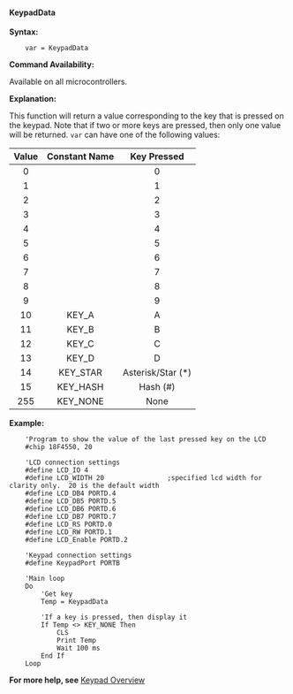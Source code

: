 <div class="section">

<div class="titlepage">

<div>

<div>

#### <span id="_keypaddata"></span>KeypadData

</div>

</div>

</div>

<span class="strong">**Syntax:**</span>

``` screen
    var = KeypadData
```

<span class="strong">**Command Availability:**</span>

Available on all microcontrollers.

<span class="strong">**Explanation:**</span>

This function will return a value corresponding to the key that is
pressed on the keypad. Note that if two or more keys are pressed, then
only one value will be returned. `var` can have one of the following
values:

<div class="informaltable">

| <span class="strong">**Value**</span> | <span class="strong">**Constant Name**</span> | <span class="strong">**Key Pressed**</span> |
|:-------------------------------------:|:---------------------------------------------:|:-------------------------------------------:|
|                   0                   |                                               |                      0                      |
|                   1                   |                                               |                      1                      |
|                   2                   |                                               |                      2                      |
|                   3                   |                                               |                      3                      |
|                   4                   |                                               |                      4                      |
|                   5                   |                                               |                      5                      |
|                   6                   |                                               |                      6                      |
|                   7                   |                                               |                      7                      |
|                   8                   |                                               |                      8                      |
|                   9                   |                                               |                      9                      |
|                  10                   |                    KEY\_A                     |                      A                      |
|                  11                   |                    KEY\_B                     |                      B                      |
|                  12                   |                    KEY\_C                     |                      C                      |
|                  13                   |                    KEY\_D                     |                      D                      |
|                  14                   |                   KEY\_STAR                   |             Asterisk/Star (\*)              |
|                  15                   |                   KEY\_HASH                   |                  Hash (\#)                  |
|                  255                  |                   KEY\_NONE                   |                    None                     |

</div>

<span class="strong">**Example:**</span>

``` screen
    'Program to show the value of the last pressed key on the LCD
    #chip 18F4550, 20

    'LCD connection settings
    #define LCD_IO 4
    #define LCD_WIDTH 20                ;specified lcd width for clarity only.  20 is the default width
    #define LCD_DB4 PORTD.4
    #define LCD_DB5 PORTD.5
    #define LCD_DB6 PORTD.6
    #define LCD_DB7 PORTD.7
    #define LCD_RS PORTD.0
    #define LCD_RW PORTD.1
    #define LCD_Enable PORTD.2

    'Keypad connection settings
    #define KeypadPort PORTB

    'Main loop
    Do
        'Get key
        Temp = KeypadData

        'If a key is pressed, then display it
        If Temp <> KEY_NONE Then
            CLS
            Print Temp
            Wait 100 ms
        End If
    Loop
```

<span class="strong">**For more help, see**</span>
<a href="_keypad_overview.html" class="link" title="Keypad Overview">Keypad Overview</a>

</div>
